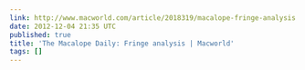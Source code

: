 ```yaml
---
link: http://www.macworld.com/article/2018319/macalope-fringe-analysis.html
date: 2012-12-04 21:35 UTC
published: true
title: 'The Macalope Daily: Fringe analysis | Macworld'
tags: []
---
```



